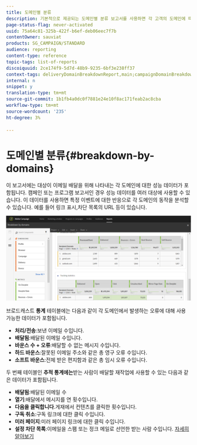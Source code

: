 ```yaml
---
title: 도메인별 분류
description: 기본적으로 제공되는 도메인별 분류 보고서를 사용하면 각 고객의 도메인에 따라 배달된 성능 데이터에 대해 알 수 있습니다.
page-status-flag: never-activated
uuid: 75a64c81-325b-422f-b6ef-deb06eec7f7b
contentOwner: sauviat
products: SG_CAMPAIGN/STANDARD
audience: reporting
content-type: reference
topic-tags: list-of-reports
discoiquuid: 2ce174f9-5d7d-48b9-9235-6bf3e238ff37
context-tags: deliveryDomainBreakdownReport,main;campaignDomainBreakdownReport,main;programDomainBreakdownReport,main
internal: n
snippet: y
translation-type: tm+mt
source-git-commit: 1b1fb4a0dc0f7881e24e10f8ac171feab2ac8cba
workflow-type: tm+mt
source-wordcount: '235'
ht-degree: 3%

---
```



# 도메인별 분류{#breakdown-by-domains}

이 보고서에는 대상이 이메일 배달을 위해 나타내는 각 도메인에 대한 성능 데이터가 포함됩니다. 캠페인 또는 프로그램 보고서인 경우 성능 데이터를 여러 대상에 사용할 수 있습니다. 이 데이터를 사용하면 특정 이벤트에 대한 반응으로 각 도메인의 동작을 분석할 수 있습니다. 예를 들어 링크 표시,차단 목록의 URL 등이 있습니다.

![](assets/delivery_reports_6.png)

브로드캐스트 **통계** 테이블에는 다음과 같이 각 도메인에서 발생하는 오류에 대해 사용 가능한 데이터가 포함됩니다.

* **처리/전송**:보낸 이메일 수입니다.
* **배달됨**:배달된 이메일 수입니다.
* **바운스 수 + 오류**:배달할 수 없는 메시지 수입니다.
* **하드 바운스**:잘못된 이메일 주소와 같은 총 영구 오류 수입니다.
* **소프트 바운스**:전체 받은 편지함과 같은 총 임시 오류 수입니다.

두 번째 테이블인 **추적 통계에는**&#x200B;받는 사람이 배달할 재작업에 사용할 수 있는 다음과 같은 데이터가 포함됩니다.

* **배달됨**:배달된 이메일 수
* **열기**:배달에서 메시지를 연 횟수입니다.
* **다음을 클릭합니다**.게재에서 컨텐츠를 클릭한 횟수입니다.
* **구독 취소**:구독 링크에 대한 클릭 수입니다.
* **미러 페이지**:미러 페이지 링크에 대한 클릭 수입니다.
* **설정 차단 목록**:이메일을 스팸 또는 정크 메일로 선언한 받는 사람 수입니다. [자세히 알아보기](../../audiences/using/about-opt-in-and-opt-out-in-campaign.md)

